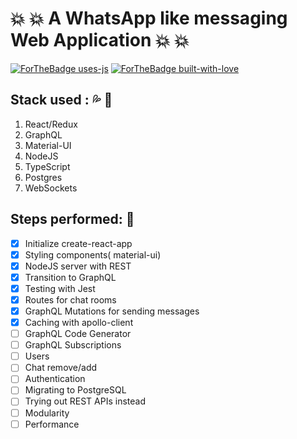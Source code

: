 # :boom: :boom: A WhatsApp like messaging Web Application :boom: :boom:

[![ForTheBadge uses-js](http://ForTheBadge.com/images/badges/uses-js.svg)](http://ForTheBadge.com) [![ForTheBadge built-with-love](http://ForTheBadge.com/images/badges/built-with-love.svg)](https://GitHub.com/Naereen/)

## Stack used : :sweat_drops: :scroll:

1. React/Redux
2. GraphQL
3. Material-UI
4. NodeJS
5. TypeScript
6. Postgres
7. WebSockets

## Steps performed: :scroll:

- [x] Initialize create-react-app
- [x] Styling components( material-ui)
- [x] NodeJS server with REST
- [x] Transition to GraphQL
- [x] Testing with Jest
- [x] Routes for chat rooms
- [x] GraphQL Mutations for sending messages
- [x] Caching with apollo-client
- [ ] GraphQL Code Generator
- [ ] GraphQL Subscriptions
- [ ] Users
- [ ] Chat remove/add
- [ ] Authentication
- [ ] Migrating to PostgreSQL
- [ ] Trying out REST APIs instead
- [ ] Modularity
- [ ] Performance